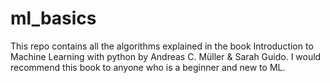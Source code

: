 # ml_basics
This repo contains all the algorithms explained in the book Introduction to Machine Learning with python 
by Andreas C. Müller & Sarah Guido. I would recommend this book to anyone who is a beginner and new to ML.
